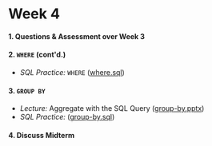 # Week 4

#### 1. Questions & Assessment over Week 3

#### 2. `WHERE` (cont'd.)

  + *SQL Practice:* `WHERE` ([where.sql](https://mrrisley.github.io/sql-uc-fall2019/week-3/where.sql))

#### 3. `GROUP BY` 

  + *Lecture:* Aggregate with the SQL Query ([group-by.pptx](https://mrrisley.github.io/sql-uc-fall2019/week-4/group-by.pptx))
  + *SQL Practice:* ([group-by.sql](https://mrrisley.github.io/sql-uc-fall2019/week-4/group-by.sql))

<!--
#### 4. `NULL` 

  + *Lecture:* The SQL *NULL* ([sql-null.pptx](https://mrrisley.github.io/sql-uc-fall2019/week-4/sql-null.pptx))
  + *SQL Practice:* ([null.sql](https://mrrisley.github.io/sql-uc-fall2019/week-4/null.sql))
-->
#### 4. Discuss Midterm


